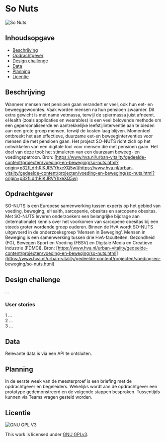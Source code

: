 # So Nuts

![So Nuts](https://www.hva.nl/binaries/threecolumnlandscape/content/gallery/subsites/kc-fdmci/lectoratenfotos/digital-life-fotos/project-sonuts-websitedl.jpg)

## Inhoudsopgave
  * [Beschrijving](#beschrijving)
  * [Opdrachtgever](#opdrachtgever)
  * [Design challenge](#design-challege)
  * [Data](#data)
  * [Planning](#planning)
  * [Licentie](#licentie)

## Beschrijving
Wanneer mensen met pensioen gaan verandert er veel, ook hun eet- en beweeggewoontes. Vaak worden mensen na hun pensioen zwaarder. Dit extra gewicht is met name vetmassa, terwijl de spiermassa juist afneemt. 
eHealth (zoals applicaties en wearables) is een veel belovende methode om een gepersonaliseerde en aantrekkelijke leefstijlinterventie aan te bieden aan een grote groep mensen, terwijl de kosten laag blijven. Momenteel ontbreekt het aan effectieve, duurzame eet-en beweeginterventies voor mensen die met pensioen gaan.
Het project SO-NUTS richt zich op het ontwikkelen van een digitale tool voor mensen die met pensioen gaan. Het doel van deze tool: het stimuleren van een duurzaam beweeg- en voedingspatroon. 
Bron: [https://www.hva.nl/urban-vitality/gedeelde-content/projecten/voeding-en-beweging/so-nuts.html?origin=p32fLdrhRlKJRVYhxeXQ5w](https://www.hva.nl/urban-vitality/gedeelde-content/projecten/voeding-en-beweging/so-nuts.html?origin=p32fLdrhRlKJRVYhxeXQ5w)

## Opdrachtgever
SO-NUTS is een Europese samenwerking tussen experts op het gebied van voeding, beweging, eHealth, sarcopenie, obesitas en sarcopene obesitas. Met SO-NUTS leveren onderzoekers een belangrijke bijdrage aan (internationale) kennis over het voorkomen van sarcopene obesitas bij een steeds groter wordende groep ouderen.
Binnen de HvA wordt SO-NUTS uitgevoerd in de onderzoeksgroep ‘Mensen in Beweging’. Mensen in Beweging is een samenwerking tussen drie HvA-faculteiten: Gezondheid (FG), Bewegen Sport en Voeding (FBSV) en Digitale Media en Creatieve Industrie (FDMCI).
Bron: [https://www.hva.nl/urban-vitality/gedeelde-content/projecten/voeding-en-beweging/so-nuts.html](https://www.hva.nl/urban-vitality/gedeelde-content/projecten/voeding-en-beweging/so-nuts.html)

## Design challenge
...

### User stories
1 ...  
2 ...  
3 ...  

## Data
Relevante data is via een API te ontsluiten.

## Planning
In de eerste week van de meesterproef is een briefing met de opdrachtgever en begeleiders. Wekelijks wordt aan de opdrachtgever een prototype gedemonstreerd en de volgende stappen besproken. Tussentijds kunnen via Teams vragen gesteld worden.

## Licentie

![GNU GPL V3](https://www.gnu.org/graphics/gplv3-127x51.png)

This work is licensed under [GNU GPLv3](./LICENSE).
